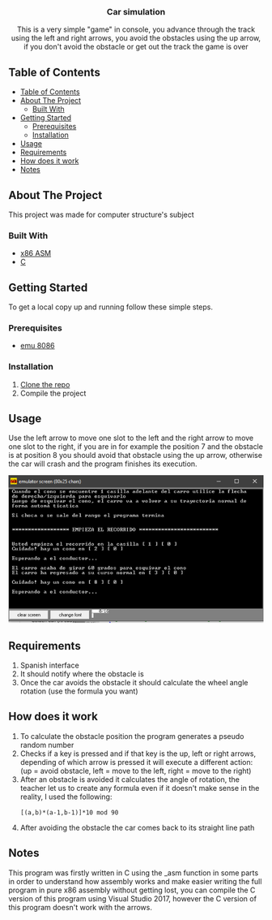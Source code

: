 <br />
<p align="center">

  <h3 align="center">Car simulation</h3>

  <p align="center">
    This is a very simple "game" in console, you advance through the track using the left and right arrows, you avoid the obstacles using the up arrow, if you don't avoid the obstacle or get out the track the game is over
    <br />
  </p>
</p>



<!-- TABLE OF CONTENTS -->
## Table of Contents

- [Table of Contents](#table-of-contents)
- [About The Project](#about-the-project)
  - [Built With](#built-with)
- [Getting Started](#getting-started)
  - [Prerequisites](#prerequisites)
  - [Installation](#installation)
- [Usage](#usage)
- [Requirements](#requirements)
- [How does it work](#how-does-it-work)
- [Notes](#notes)



<!-- ABOUT THE PROJECT -->
## About The Project

This project was made for computer structure's subject


### Built With

* [x86 ASM](https://down01.wxsrv.com/descargando/024/2412/emu8086/057/emu8086.exe?val=2412&loc=descargar)
* [C](https://visualstudio.microsoft.com/es/downloads/)


<!-- GETTING STARTED -->
## Getting Started

To get a local copy up and running follow these simple steps.

### Prerequisites

* [emu 8086](https://down01.wxsrv.com/descargando/024/2412/emu8086/057/emu8086.exe?val=2412&loc=descargar)


### Installation

1. [Clone the repo](https://github.com/metalsonic21/CS-Route/archive/master.zip)
2. Compile the project


<!-- USAGE EXAMPLES -->
## Usage

Use the left arrow to move one slot to the left and the right arrow to move one slot to the right, if you are in for example the position 7 and the obstacle is at position 8 you should avoid that obstacle using the up arrow, otherwise the car will crash and the program finishes its execution.

<img src="screenshots/emu1.png" alt="s1">

## Requirements

1. Spanish interface
2. It should notify where the obstacle is
3. Once the car avoids the obstacle it should calculate the wheel angle rotation (use the formula you want)

## How does it work

1. To calculate the obstacle position the program generates a pseudo random number
2. Checks if a key is pressed and if that key is the up, left or right arrows, depending of which arrow is pressed it will execute a different action: (up = avoid obstacle, left = move to the left, right = move to the right)
3. After an obstacle is avoided it calculates the angle of rotation, the teacher let us to create any formula even if it doesn't make sense in the reality, I used the following:
   ```
   [(a,b)*(a-1,b-1)]*10 mod 90
   ```
4. After avoiding the obstacle the car comes back to its straight line path

## Notes

This program was firstly written in C using the _asm function in some parts in order to understand how assembly works and make easier writing the full program in pure x86 assembly without getting lost, you can compile the C version of this program using Visual Studio 2017, however the C version of this program doesn't work with the arrows.